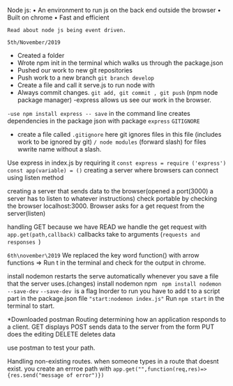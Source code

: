 Node js:
•	An environment to run js on the back end outside the browser
•	Built on chrome
•	Fast and efficient 

`Read about node js being event driven.`

`5th/November/2019`

-	Created a folder
-	Wrote npm init in the terminal which walks us through the package.json 
-	Pushed our work to new git repositories
-	Push work to a new branch `git branch develop`
-	Create a file and call it serve.js to run node with
-	Always commit changes. `git add, git commit , git push`
(npm node package manager)
-express allows us see our work in the browser.

`-use npm install express -- save` in the command line
creates dependencies in the package json with package `express`
          `GITIGNORE`
- create a file called `.gitignore` here git ignores files in this file (includes work to be ignored by git)
`/ node modules` (forward slash)
for files wwrite name without a slash.

Use express in index.js by requiring it
`const express = require ('express')`
` const app(variable) = ()`
creating a server where browsers can connect using listen method

creating a server that sends data to the browser(opened a port(3000) a server has to listen to whatever instructions)
check portable by checking the browser localhost:3000.
Browser asks for a get request from the server(listen)

handling GET because we have READ
we handle the get request with `app.get(path,callback)`
callbacks take to arguments (`requests and responses `)

 `6th\november\2019`
 We replaced the key word function() with arrow functions =>
 Run t  in the terminal and check for the output in chrome.
 
 install nodemon restarts the serve automatically whenever you save a file that the server uses.(changes)
 install nodemon npm ` npm install nodemon --save-dev`
 `--save-dev `is a flag
 Inorder to run you have to add t to a script part in the package.json file `"start:nodemon index.js"`
 Run `npm start` in the terminal to start.

 *Downloaded postman
 Routing
 determining how an application responds to a client.
 GET displays
 POST sends data to the server from the form
 PUT does the editing
 DELETE deletes data

 use postman to test your path.

 Handling non-existing routes.
 when someone types in a route that doesnt exist.
 you create an errroe path with
 `app.get("",function(req,res)=>{res.send("message of error")})`



